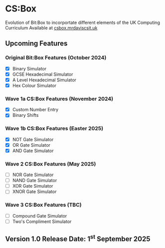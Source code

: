# CS:Box
Evolution of Bit:Box to incorportate different elements of the UK Computing Curriculum
Available at [csbox.mrdaviscsit.uk](https://csbox.mrdaviscsit.uk)

## Upcoming Features
### Original Bit:Box Features (October 2024)
- [x] Binary Simulator
- [x] GCSE Hexadecimal Simulator
- [x] A Level Hexadecimal Simulator
- [x] Hex Colour Simulator

### Wave 1a CS:Box Features (November 2024)
- [x] Custom Number Entry
- [x] Binary Shifts

### Wave 1b CS:Box Features (Easter 2025)
- [x] NOT Gate Simulator
- [x] OR Gate Simulator
- [x] AND Gate Simulator

### Wave 2 CS:Box Features (May 2025)
- [ ] NOR Gate Simulator
- [ ] NAND Gate Simulator
- [ ] XOR Gate Simulator
- [ ] XNOR Gate Simulator

### Wave 3 CS:Box Features (TBC)
- [ ] Compound Gate Simulator
- [ ] Two's Compliment Simulator

## Version 1.0 Release Date: 1<sup>st</sup> September 2025
